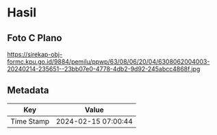 # Hasil

## Foto C Plano

https://sirekap-obj-formc.kpu.go.id/9884/pemilu/ppwp/63/08/06/20/04/6308062004003-20240214-235651--23bb07e0-4778-4db2-9d92-245abcc4868f.jpg


## Metadata

| Key        | Value               |
| ---------- | ------------------- |
| Time Stamp | 2024-02-15 07:00:44 |



